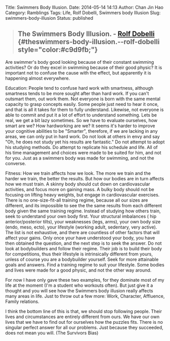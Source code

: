 Title: Swimmers Body Illusion.
Date: 2014-05-14 14:13
Author: Chan Jin Hao
Category: Ramblings
Tags: Life, Rolf Dobelli, Swimmers body Illusion
Slug: swimmers-body-illusion
Status: published

> The Swimmers Body Illusion. - [Rolf Dobelli](http://www.dobelli.com/) {#theswimmers-body-illusion.--rolf-dobelli style="color:#c9d9fb;"}
> ---------------------------------------------------------------------

Are swimmer's body good looking because of their constant swimming activities? Or do they excel in swimming because of their good physic? It is important not to confuse the cause with the effect, but apparently it is happening almost everywhere.

Education: People tend to confuse hard work with smartness, although smartness tends to be more sought after than hard work. If you can't outsmart them, out work them. Not everyone is born with the same mental capacity to grasp concepts easily. Some people just need to hear it once, and that is all it takes for them to fully understand. Likewise, not everyone is able to commit and put it a lot of effort to understand something. Lets be real, we get a bit lazy sometimes. So we have to evaluate ourselves, how smart are we? How hardworking are we? It seems it's harder to improve your cognitive abilities to be "Smarter", therefore, if we are lacking in any areas, we can only put in hard work. Do not look at others in envy and say "Oh, he does not study yet his results are fantastic." Do not attempt to adopt his studying methods. Do attempt to replicate his schedule and life. All of his time management and choices were made to be suited for him, and not for you. Just as a swimmers body was made for swimming, and not the converse.

Fitness: How we train affects how we look. The more we train and the harder we train, the better the results. But how our bodies are in turn affects how we must train. A skinny body should cut down on cardiovascular activities, and focus more on gaining mass. A bulky body should not be focusing on lifting heavy weights, but engage in cardiovascular exercises. There is no one-size-fit-all training regime, because all our sizes are different, and its impossible to see the the same results from each different body given the same training regime. Instead of studying how others train, seek to understand your own body first. Your structural imbalances ( hip anterior/posterior tilts), your weaknesses (legs, arms), your own body size (endo, meso, ecto), your lifestyle (working adult, sedentary, very active). The list is not exhaustive, and there are countless of other factors that will affect your gains. Only once your have understood your body, you have then obtained the question, and the next step is to seek the answer. Do not look at bodybuilders and follow their regime. Their job is to build their body for competitions, thus their lifestyle is intrinsically different from yours, unless of course you are a bodybuilder yourself. Seek for more attainable goals and answers. Find a training regime to suit your lifestyle. Some bodies and lives were made for a good physic, and not the other way around.

For now I have only gave these two examples, for they dominate most of my life at the moment (I'm a student who workouts often). But just give it a thought and you will see how the Swimmers body illusion really affects many areas in life. Just to throw out a few more: Work, Character, Affluence, Family relations.

I think the bottom line of this is that, we should stop following people. Their lives and circumstances are entirely different from ours. We have our own lives that we have to find out for ourselves how the puzzles fits. There is no singular perfect answer for all our problems. Just because they succeeded, does not mean you will. (The Survivors Bias)
